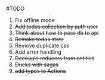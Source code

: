 #TODO

1. Fix offline mode
2. <strike>Add todos collection by auth user</strike>
3. <strike>Think about how to pass db to api</strike>
4. <strike>Remake todos state</strike>
5. Remove duplicate css
6. Add error handling
7. <strike>Decouple reducers from entities</strike>
8. <strike>Ducks with sagas</strike>
9. <strike>add types to Actions</strike>
